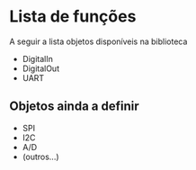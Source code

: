 # Lista de funções #

A seguir a lista objetos disponíveis na biblioteca

  * DigitalIn
  * DigitalOut
  * UART

## Objetos ainda a definir ##

  * SPI
  * I2C
  * A/D
  * (outros...)